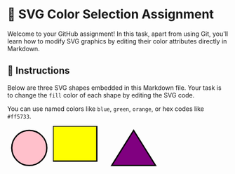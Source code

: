 # 🎨 SVG Color Selection Assignment

Welcome to your GitHub assignment! In this task, apart from using Git, you'll learn how to modify SVG graphics by editing their color attributes directly in Markdown.

## 📝 Instructions

Below are three SVG shapes embedded in this Markdown file. Your task is to change the `fill` color of each shape by editing the SVG code.

You can use named colors like `blue`, `green`, `orange`, or hex codes like `#ff5733`.


<svg width="100" height="100">
  <circle cx="50" cy="50" r="40" stroke="black" stroke-width="3" fill="pink" />
</svg>

<svg width="120" height="100">
  <rect width="100" height="80" stroke="black" stroke-width="3" fill="yellow" />
</svg>

<svg width="120" height="100">
  <polygon points="60,10 10,90 110,90" stroke="black" stroke-width="3" fill="purple" />
</svg>
